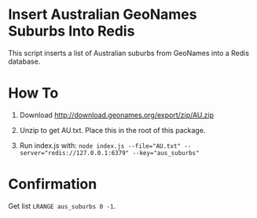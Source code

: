 # Insert Australian GeoNames Suburbs Into Redis

This script inserts a list of Australian suburbs from GeoNames into a Redis database.

# How To

1. Download http://download.geonames.org/export/zip/AU.zip

2. Unzip to get AU.txt. Place this in the root of this package.

3. Run index.js with: `node index.js --file="AU.txt" --server="redis://127.0.0.1:6379" --key="aus_suburbs"`

# Confirmation

Get list `LRANGE aus_suburbs 0 -1`.
